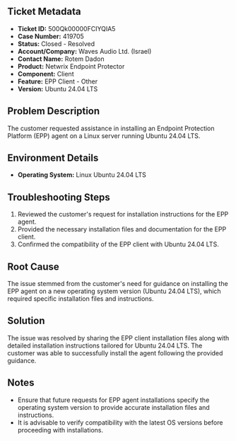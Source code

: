 ## Ticket Metadata
- **Ticket ID:** 500Qk00000FCIYQIA5
- **Case Number:** 419705
- **Status:** Closed - Resolved
- **Account/Company:** Waves Audio Ltd. (Israel)
- **Contact Name:** Rotem Dadon
- **Product:** Netwrix Endpoint Protector
- **Component:** Client
- **Feature:** EPP Client - Other
- **Version:** Ubuntu 24.04 LTS

## Problem Description
The customer requested assistance in installing an Endpoint Protection Platform (EPP) agent on a Linux server running Ubuntu 24.04 LTS.

## Environment Details
- **Operating System:** Linux Ubuntu 24.04 LTS

## Troubleshooting Steps
1. Reviewed the customer's request for installation instructions for the EPP agent.
2. Provided the necessary installation files and documentation for the EPP client.
3. Confirmed the compatibility of the EPP client with Ubuntu 24.04 LTS.

## Root Cause
The issue stemmed from the customer's need for guidance on installing the EPP agent on a new operating system version (Ubuntu 24.04 LTS), which required specific installation files and instructions.

## Solution
The issue was resolved by sharing the EPP client installation files along with detailed installation instructions tailored for Ubuntu 24.04 LTS. The customer was able to successfully install the agent following the provided guidance.

## Notes
- Ensure that future requests for EPP agent installations specify the operating system version to provide accurate installation files and instructions.
- It is advisable to verify compatibility with the latest OS versions before proceeding with installations.